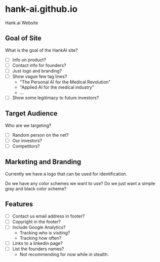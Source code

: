 # hank-ai.github.io

Hank.ai Website

## Goal of Site

What is the goal of the HankAI site?

- [ ] Info on product?
- [ ] Contact info for founders?
- [ ] Just logo and branding?
- [ ] Show vague few tag lines?
  - "The Personal AI for the Medical Revolution"
  - "Applied AI for the medical industry"
  - ...
- [ ] Show some legitimacy to future investors?

## Target Audience

Who are we targeting?

- [ ] Random person on the net?
- [ ] Our investors?
- [ ] Competitors?

## Marketing and Branding

Currently we have a logo that can be used for identification.

Do we have any color schemes we want to use? Do we just want a simple gray and black color scheme?

## Features

- [ ] Contact us email address in footer?
- [ ] Copyright in the footer?
- [ ] Include Google Analytics?
  - Tracking who is visiting?
  - Tracking how often?
- [ ] Links to a linkedin page?
- [ ] List the founders names?
  - Not recommending for now while in stealth.